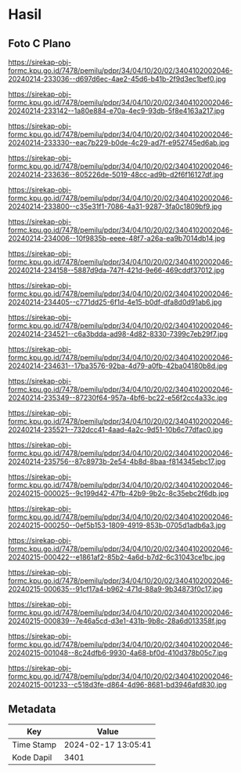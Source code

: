 # Hasil

## Foto C Plano

https://sirekap-obj-formc.kpu.go.id/7478/pemilu/pdpr/34/04/10/20/02/3404102002046-20240214-233036--d697d6ec-4ae2-45d6-b41b-2f9d3ec1bef0.jpg

https://sirekap-obj-formc.kpu.go.id/7478/pemilu/pdpr/34/04/10/20/02/3404102002046-20240214-233142--1a80e884-e70a-4ec9-93db-5f8e4163a217.jpg

https://sirekap-obj-formc.kpu.go.id/7478/pemilu/pdpr/34/04/10/20/02/3404102002046-20240214-233330--eac7b229-b0de-4c29-ad7f-e952745ed6ab.jpg

https://sirekap-obj-formc.kpu.go.id/7478/pemilu/pdpr/34/04/10/20/02/3404102002046-20240214-233636--805226de-5019-48cc-ad9b-d2f6f16127df.jpg

https://sirekap-obj-formc.kpu.go.id/7478/pemilu/pdpr/34/04/10/20/02/3404102002046-20240214-233800--c35e31f1-7086-4a31-9287-3fa0c1809bf9.jpg

https://sirekap-obj-formc.kpu.go.id/7478/pemilu/pdpr/34/04/10/20/02/3404102002046-20240214-234006--10f9835b-eeee-48f7-a26a-ea9b7014db14.jpg

https://sirekap-obj-formc.kpu.go.id/7478/pemilu/pdpr/34/04/10/20/02/3404102002046-20240214-234158--5887d9da-747f-421d-9e66-469cddf37012.jpg

https://sirekap-obj-formc.kpu.go.id/7478/pemilu/pdpr/34/04/10/20/02/3404102002046-20240214-234405--c771dd25-6f1d-4e15-b0df-dfa8d0d91ab6.jpg

https://sirekap-obj-formc.kpu.go.id/7478/pemilu/pdpr/34/04/10/20/02/3404102002046-20240214-234521--c6a3bdda-ad98-4d82-8330-7399c7eb29f7.jpg

https://sirekap-obj-formc.kpu.go.id/7478/pemilu/pdpr/34/04/10/20/02/3404102002046-20240214-234631--17ba3576-92ba-4d79-a0fb-42ba04180b8d.jpg

https://sirekap-obj-formc.kpu.go.id/7478/pemilu/pdpr/34/04/10/20/02/3404102002046-20240214-235349--87230f64-957a-4bf6-bc22-e56f2cc4a33c.jpg

https://sirekap-obj-formc.kpu.go.id/7478/pemilu/pdpr/34/04/10/20/02/3404102002046-20240214-235521--732dcc41-4aad-4a2c-9d51-10b6c77dfac0.jpg

https://sirekap-obj-formc.kpu.go.id/7478/pemilu/pdpr/34/04/10/20/02/3404102002046-20240214-235756--87c8973b-2e54-4b8d-8baa-f814345ebc17.jpg

https://sirekap-obj-formc.kpu.go.id/7478/pemilu/pdpr/34/04/10/20/02/3404102002046-20240215-000025--9c199d42-47fb-42b9-9b2c-8c35ebc2f6db.jpg

https://sirekap-obj-formc.kpu.go.id/7478/pemilu/pdpr/34/04/10/20/02/3404102002046-20240215-000250--0ef5b153-1809-4919-853b-0705d1adb6a3.jpg

https://sirekap-obj-formc.kpu.go.id/7478/pemilu/pdpr/34/04/10/20/02/3404102002046-20240215-000422--e1861af2-85b2-4a6d-b7d2-6c31043ce1bc.jpg

https://sirekap-obj-formc.kpu.go.id/7478/pemilu/pdpr/34/04/10/20/02/3404102002046-20240215-000635--91cf17a4-b962-471d-88a9-9b34873f0c17.jpg

https://sirekap-obj-formc.kpu.go.id/7478/pemilu/pdpr/34/04/10/20/02/3404102002046-20240215-000839--7e46a5cd-d3e1-431b-9b8c-28a6d013358f.jpg

https://sirekap-obj-formc.kpu.go.id/7478/pemilu/pdpr/34/04/10/20/02/3404102002046-20240215-001048--8c24dfb6-9930-4a68-bf0d-410d378b05c7.jpg

https://sirekap-obj-formc.kpu.go.id/7478/pemilu/pdpr/34/04/10/20/02/3404102002046-20240215-001233--c518d3fe-d864-4d96-8681-bd3946afd830.jpg


## Metadata

| Key        | Value               |
| ---------- | ------------------- |
| Time Stamp | 2024-02-17 13:05:41 |
| Kode Dapil | 3401                |



